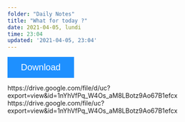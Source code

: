 ```yaml
---
folder: "Daily Notes"
title: "What for today ?"
date: 2021-04-05, lundi
time: 23:04
updated: '2021-04-05, 23:04'
---
```



<!DOCTYPE html>
<html>
<head>
<meta name="viewport" content="width=device-width, initial-scale=1">
<!-- Add icon library -->
<link rel="stylesheet" href="https://cdnjs.cloudflare.com/ajax/libs/font-awesome/4.7.0/css/font-awesome.min.css">
<style>
.btn {
  background-color: DodgerBlue;
  border: none;
  color: white;
  padding: 12px 30px;
  cursor: pointer;
  font-size: 20px;
}

/* Darker background on mouse-over */
.btn:hover {
  background-color: RoyalBlue;
}
</style>
</head>
<body>



<a href="https://www.who.int/docs/default-source/coronaviruse/weekly-updates/wou_2021_5apr_cleared.pdf?sfvrsn=f91e3963_3&download=true" target="_blank"><button class="btn"> <i class="fa fa-download"></i>Download</button></a>


</body>
</html>
https://drive.google.com/file/d/uc?export=view&id=1nYhVfPq_W4Os_aM8LBotz9Ao67B1efcx
https://drive.google.com/file/uc?export=view&id=1nYhVfPq_W4Os_aM8LBotz9Ao67B1efcx